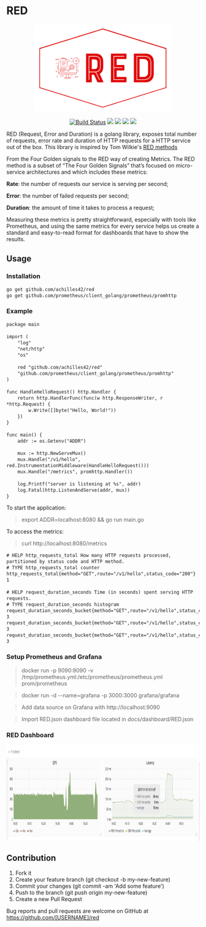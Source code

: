 # RED

<p align="center"><img src="docs/images/logo.png" width="360"></p>
<p align="center">
  <a href="https://travis-ci.org/achilles42/red"><img src="https://travis-ci.org/achilles42/red.svg?branch=master" alt="Build Status"></img></a>
  <a href="https://goreportcard.com/report/github.com/achilles42/red"><img src="https://goreportcard.com/badge/github.com/achilles42/red"></img></a>
  <a href="https://golangci.com"><img src="https://golangci.com/badges/github.com/achilles42/red.svg"></img></a>
  <a href="https://coveralls.io/github/gojektech/achilles42?branch=master"><img src="https://coveralls.io/repos/github/achilles42/red/badge.svg?branch=master"></img></a>
  <a href="http://hits.dwyl.com/achilles42/red"><img src="http://hits.dwyl.com/achilles42/red.svg"></img></a>
</p>

RED (Request, Error and Duration) is a golang library, exposes total number of requests, error rate and duration of HTTP requests for a HTTP service out of the box. This library is inspired by Tom Wilkie's [RED methods](https://thenewstack.io/monitoring-microservices-red-method/)

From the Four Golden signals to the RED way of creating Metrics. The RED method is a subset of “The Four Golden Signals” that’s focused on micro-service architectures and which includes these metrics:

**Rate**: the number of requests our service is serving per second;

**Error**: the number of failed requests per second;

**Duration**: the amount of time it takes to process a request;

Measuring these metrics is pretty straightforward, especially with tools like Prometheus, and using the same metrics for every service helps us create a standard and easy-to-read format for dashboards that have to show the results.

## Usage

### Installation

```
go get github.com/achilles42/red
go get github.com/prometheus/client_golang/prometheus/promhttp
```

### Example

```
package main

import (
	"log"
	"net/http"
	"os"

	red "github.com/achilles42/red"
	"github.com/prometheus/client_golang/prometheus/promhttp"
)

func HandleHelloRequest() http.Handler {
	return http.HandlerFunc(func(w http.ResponseWriter, r *http.Request) {
		w.Write([]byte("Hello, World!"))
	})
}

func main() {
	addr := os.Getenv("ADDR")

	mux := http.NewServeMux()
	mux.Handle("/v1/hello", red.InstrumentationMiddleware(HandleHelloRequest()))
	mux.Handle("/metrics", promhttp.Handler())

	log.Printf("server is listening at %s", addr)
	log.Fatal(http.ListenAndServe(addr, mux))
}
```

To start the application:

> export ADDR=localhost:8080 && go run main.go

To access the metrics:

> curl http://localhost:8080/metrics

```
# HELP http_requests_total How many HTTP requests processed, partitioned by status code and HTTP method.
# TYPE http_requests_total counter
http_requests_total{method="GET",route="/v1/hello",status_code="200"} 1

# HELP request_duration_seconds Time (in seconds) spent serving HTTP requests.
# TYPE request_duration_seconds histogram
request_duration_seconds_bucket{method="GET",route="/v1/hello",status_code="200",le="0.005"} 3
request_duration_seconds_bucket{method="GET",route="/v1/hello",status_code="200",le="0.01"} 3
request_duration_seconds_bucket{method="GET",route="/v1/hello",status_code="200",le="0.025"} 3
```

### Setup Prometheus and Grafana

> docker run -p 9090:9090 -v /tmp/prometheus.yml:/etc/prometheus/prometheus.yml prom/prometheus

> docker run -d --name=grafana -p 3000:3000 grafana/grafana

> Add data source on Grafana with http://localhost:9090

> Import RED.json dashboard file located in docs/dashboard/RED.json

### RED Dashboard
<p align="lefts"><img src="docs/images/dashboard.png" width="750" height="250"></p>


## Contribution
1. Fork it
2. Create your feature branch (git checkout -b my-new-feature)
3. Commit your changes (git commit -am 'Add some feature')
4. Push to the branch (git push origin my-new-feature)
5. Create a new Pull Request

Bug reports and pull requests are welcome on GitHub at https://github.com/[USERNAME]/red
